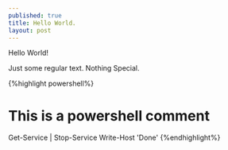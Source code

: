 ```yaml
---
published: true
title: Hello World.
layout: post
---
```

Hello World!

Just some regular text. Nothing Special. 

{%highlight powershell%}
# This is a powershell comment
Get-Service | Stop-Service
Write-Host 'Done'
{%endhighlight%}